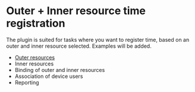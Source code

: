 # Outer + Inner resource time registration

The plugin is suited for tasks where you want to register time, based on an outer and inner resource selected. Examples will be added.

* [Outer resources](outer-resources.md)
* Inner resources
* Binding of outer and inner resources
* Association of device users
* Reporting

